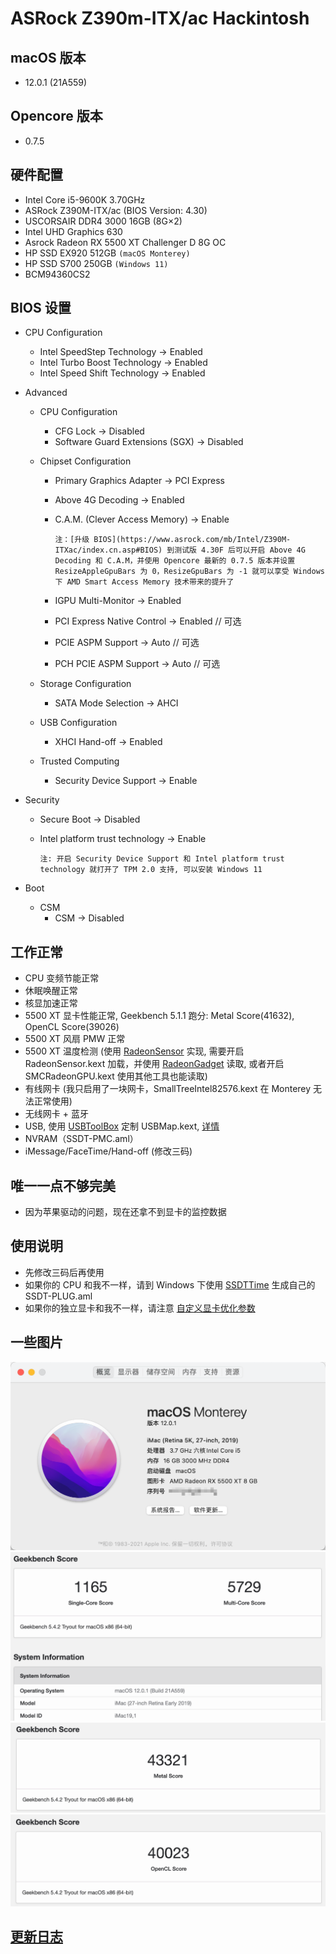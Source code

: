 # ASRock Z390m-ITX/ac Hackintosh

## macOS 版本

- 12.0.1 (21A559)

## Opencore 版本

- 0.7.5

## 硬件配置

- Intel Core i5-9600K 3.70GHz
- ASRock Z390M-ITX/ac (BIOS Version: 4.30)
- USCORSAIR DDR4 3000 16GB (8G×2)
- Intel UHD Graphics 630
- Asrock Radeon RX 5500 XT Challenger D 8G OC
- HP SSD EX920 512GB `(macOS Monterey)`
- HP SSD S700 250GB `(Windows 11)`
- BCM94360CS2

## BIOS 设置

- CPU Configuration
  - Intel SpeedStep Technology -> Enabled
  - Intel Turbo Boost Technology -> Enabled
  - Intel Speed Shift Technology -> Enabled

- Advanced
  - CPU Configuration
    - CFG Lock -> Disabled
    - Software Guard Extensions (SGX) -> Disabled

  - Chipset Configuration
    - Primary Graphics Adapter -> PCI Express
    - Above 4G Decoding -> Enabled
    - C.A.M. (Clever Access Memory) -> Enable

      `注：[升级 BIOS](https://www.asrock.com/mb/Intel/Z390M-ITXac/index.cn.asp#BIOS) 到测试版 4.30F 后可以开启 Above 4G Decoding 和 C.A.M，并使用 Opencore 最新的 0.7.5 版本并设置 ResizeAppleGpuBars 为 0，ResizeGpuBars 为 -1 就可以享受 Windows 下 AMD Smart Access Memory 技术带来的提升了`

    - IGPU Multi-Monitor -> Enabled
    - PCI Express Native Control -> Enabled // 可选
    - PCIE ASPM Support -> Auto // 可选
    - PCH PCIE ASPM Support -> Auto // 可选
    
  - Storage Configuration
    - SATA Mode Selection -> AHCI

  - USB Configuration
    - XHCI Hand-off -> Enabled

  - Trusted Computing
    - Security Device Support -> Enable

- Security
  - Secure Boot -> Disabled
  - Intel platform trust technology -> Enable

    `注: 开启 Security Device Support 和 Intel platform trust technology 就打开了 TPM 2.0 支持, 可以安装 Windows 11`

- Boot
  - CSM
    - CSM -> Disabled

## 工作正常

- CPU 变频节能正常
- 休眠唤醒正常
- 核显加速正常
- 5500 XT 显卡性能正常, Geekbench 5.1.1 跑分: Metal Score(41632), OpenCL Score(39026)
- 5500 XT 风扇 PMW 正常
- 5500 XT 温度检测 (使用 [RadeonSensor](https://github.com/aluveitie/RadeonSensor) 实现, 需要开启 RadeonSensor.kext 加载，并使用 [RadeonGadget](Resources/RadeonGadget.app) 读取, 或者开启 SMCRadeonGPU.kext 使用其他工具也能读取)
- 有线网卡 (我只启用了一块网卡，SmallTreeIntel82576.kext 在 Monterey 无法正常使用)
- 无线网卡 + 蓝牙
- USB, 使用 [USBToolBox](https://github.com/USBToolBox/tool) 定制 USBMap.kext, [详情](Resources/USB/README.md)
- NVRAM（SSDT-PMC.aml）
- iMessage/FaceTime/Hand-off (修改三码)

## 唯一一点不够完美

- 因为苹果驱动的问题，现在还拿不到显卡的监控数据

## 使用说明

- 先修改三码后再使用
- 如果你的 CPU 和我不一样，请到 Windows 下使用 [SSDTTime](https://github.com/corpnewt/SSDTTime) 生成自己的 SSDT-PLUG.aml
- 如果你的独立显卡和我不一样，请注意 [自定义显卡优化参数](Resources/5500XT/README.md)

## 一些图片

![系统信息](./Images/macOS.png "系统信息")
![GeekBench 跑分](./Images/Geekbench.png "GeekBench 跑分")
![Metal 跑分](./Images/Metal.png "Metal 跑分")
![OpenCL 跑分](./Images/OpenCL.png "OpenCL 跑分")

## [更新日志](./CHANGELOG.md)
